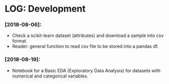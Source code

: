 # LOG: Development

### [2018-08-06]:
- Check a scikit-learn dataset (attributes) and download a sample into csv format.
- Reader: general function to read csv file to be stored into a pandas df.

### [2018-08-19]:
- Notebook for a Basic EDA (Exploratory Data Analysis) for datasets with numerical and categorical variables.

